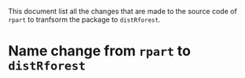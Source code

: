 This document list all the changes that are made to the source code of `rpart` to tranfsorm the package to `distRforest`.

Name change from `rpart` to `distRforest`
=========================================
